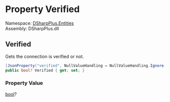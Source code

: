 # Property Verified

Namespace: [DSharpPlus.Entities](DSharpPlus.Entities.md)  
Assembly: DSharpPlus.dll

## <a id="DSharpPlus_Entities_DiscordConnection_Verified"></a>Verified

Gets the connection is verified or not.

```csharp
[JsonProperty("verified", NullValueHandling = NullValueHandling.Ignore)]
public bool? Verified { get; set; }
```

### Property Value

[bool](https://learn.microsoft.com/dotnet/api/system.boolean)?

